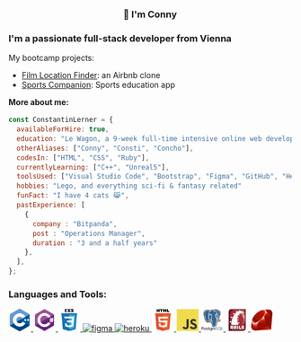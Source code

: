 <h3 align="center">👋 I'm Conny</h3>

<h3>I'm a passionate full-stack developer from Vienna</h3>

<p>My bootcamp projects: </p>

<ul>
  <li><a href="https://github.com/constiL/FILM_LOCATION_FINDER">Film Location Finder</a>: an Airbnb clone</li>
  <li><a href="https://github.com/Jshedds/SPORTS_COMPANION">Sports Companion</a>: Sports education app</li>
</ul>

**More about me:**

```javascript
const ConstantinLerner = {
  availableForHire: true,
  education: "Le Wagon, a 9-week full-time intensive online web development bootcamp",
  otherAliases: ["Conny", "Consti", "Concho"],
  codesIn: ["HTML", "CSS", "Ruby"],
  currentlyLearning: ["C++", "Unreal5"],
  toolsUsed: ["Visual Studio Code", "Bootstrap", "Figma", "GitHub", "Heroku", "Ruby on Rails"],
  hobbies: "Lego, and everything sci-fi & fantasy related"
  funFact: "I have 4 cats 😹",
  pastExperience: [
    {
      company : "Bitpanda",
      post : "Operations Manager",
      duration : "3 and a half years"
    },
  ],
};
```

<h3 align="left">Languages and Tools:</h3>
<p align="left"> <a href="https://www.w3schools.com/cpp/" target="_blank" rel="noreferrer"> <img src="https://raw.githubusercontent.com/devicons/devicon/master/icons/cplusplus/cplusplus-original.svg" alt="cplusplus" width="40" height="40"/> </a> <a href="https://www.w3schools.com/cs/" target="_blank" rel="noreferrer"> <img src="https://raw.githubusercontent.com/devicons/devicon/master/icons/csharp/csharp-original.svg" alt="csharp" width="40" height="40"/> </a> <a href="https://www.w3schools.com/css/" target="_blank" rel="noreferrer"> <img src="https://raw.githubusercontent.com/devicons/devicon/master/icons/css3/css3-original-wordmark.svg" alt="css3" width="40" height="40"/> </a> <a href="https://www.figma.com/" target="_blank" rel="noreferrer"> <img src="https://www.vectorlogo.zone/logos/figma/figma-icon.svg" alt="figma" width="40" height="40"/> </a> <a href="https://heroku.com" target="_blank" rel="noreferrer"> <img src="https://www.vectorlogo.zone/logos/heroku/heroku-icon.svg" alt="heroku" width="40" height="40"/> </a> <a href="https://www.w3.org/html/" target="_blank" rel="noreferrer"> <img src="https://raw.githubusercontent.com/devicons/devicon/master/icons/html5/html5-original-wordmark.svg" alt="html5" width="40" height="40"/> </a> <a href="https://developer.mozilla.org/en-US/docs/Web/JavaScript" target="_blank" rel="noreferrer"> <img src="https://raw.githubusercontent.com/devicons/devicon/master/icons/javascript/javascript-original.svg" alt="javascript" width="40" height="40"/> </a> <a href="https://www.postgresql.org" target="_blank" rel="noreferrer"> <img src="https://raw.githubusercontent.com/devicons/devicon/master/icons/postgresql/postgresql-original-wordmark.svg" alt="postgresql" width="40" height="40"/> </a> <a href="https://rubyonrails.org" target="_blank" rel="noreferrer"> <img src="https://raw.githubusercontent.com/devicons/devicon/master/icons/rails/rails-original-wordmark.svg" alt="rails" width="40" height="40"/> </a> <a href="https://www.ruby-lang.org/en/" target="_blank" rel="noreferrer"> <img src="https://raw.githubusercontent.com/devicons/devicon/master/icons/ruby/ruby-original.svg" alt="ruby" width="40" height="40"/> </a>

